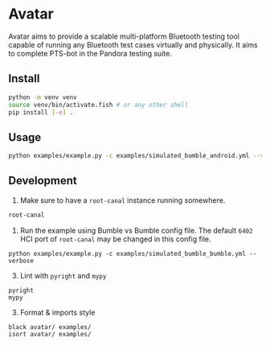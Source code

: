 # Avatar

Avatar aims to provide a scalable multi-platform Bluetooth testing tool capable
of running any Bluetooth test cases virtually and physically. It aims to
complete PTS-bot in the Pandora testing suite.

## Install

```bash
python -m venv venv
source venv/bin/activate.fish # or any other shell
pip install [-e] .
```

## Usage

```bash
python examples/example.py -c examples/simulated_bumble_android.yml --verbose
```

## Development

1. Make sure to have a `root-canal` instance running somewhere.
```bash
root-canal
```

1. Run the example using Bumble vs Bumble config file. The default `6402` HCI port of `root-canal` may be changed in this config file.
```
python examples/example.py -c examples/simulated_bumble_bumble.yml --verbose
```

3. Lint with `pyright` and `mypy`
```
pyright
mypy
```

3. Format & imports style
```
black avatar/ examples/
isort avatar/ examples/
```
